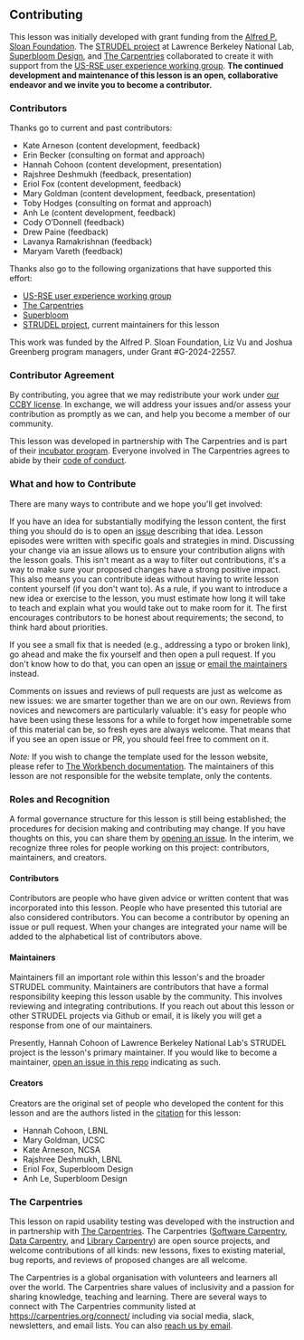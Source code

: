 ## Contributing

This lesson was initially developed with grant funding from the [Alfred P. Sloan Foundation](https://sloan.org/). The [STRUDEL project](https://strudel.science/) at Lawrence Berkeley National Lab, [Superbloom Design](https://superbloom.design/), and [The Carpentries](https://carpentries.org/) collaborated to create it with support from the [US-RSE user experience working group](https://us-rse.org/wg/ux/). **The continued development and maintenance of this lesson is an open, collaborative endeavor and we invite you to become a contributor.**

### Contributors
Thanks go to current and past contributors:

- Kate Arneson (content development, feedback)
- Erin Becker (consulting on format and approach)
- Hannah Cohoon (content development, presentation)
- Rajshree Deshmukh (feedback, presentation)
- Eriol Fox (content development, feedback)
- Mary Goldman (content development, feedback, presentation)
- Toby Hodges (consulting on format and approach)
- Anh Le (content development, feedback)
- Cody O’Donnell (feedback)
- Drew Paine (feedback)
- Lavanya Ramakrishnan (feedback)
- Maryam Vareth (feedback)

Thanks also go to the following organizations that have supported this effort:
- [US-RSE user experience working group](https://us-rse.org/wg/ux/)
- [The Carpentries](https://carpentries.org/)
- [Superbloom](https://superbloom.design/)
- [STRUDEL project](https://strudel.science/), current maintainers for this lesson

This work was funded by the Alfred P. Sloan Foundation, Liz Vu and Joshua Greenberg program managers, under Grant \#G-2024-22557.

### Contributor Agreement

By contributing, you agree that we may redistribute your work under [our CCBY
license](LICENSE.md). In exchange, we will address your issues and/or assess
your contribution as promptly as we can, and help you become a member of our
community.

This lesson was developed in partnership with The Carpentries and is part of 
their [incubator program](https://carpentries-incubator.org/). Everyone involved in The Carpentries agrees to abide by
their [code of conduct](CODE_OF_CONDUCT.md).

### What and how to Contribute
There are many ways to contribute and we hope you'll get involved:

If you have an idea for substantially modifying the lesson content, the first thing you 
should do is to open an [issue](repo-issues) describing that idea. Lesson episodes were written with specific goals
and strategies in mind. Discussing your change via an issue allows us to ensure your contribution aligns 
with the lesson goals. This isn't meant as a way to filter out contributions, it's a way to make sure your proposed changes
have a strong positive impact. This also means you can contribute ideas without
having to write lesson content yourself (if you don't want to). As a rule, if you want to 
introduce a new idea or exercise to the lesson, you must estimate how
long it will take to teach and explain what you would take out to make room
for it. The first encourages contributors to be honest about requirements; the
second, to think hard about priorities.

If you see a small fix that is needed (e.g., addressing a typo or broken link), go ahead 
and make the fix yourself and then open a pull request. If you don't know how to do that, you can 
open an [issue][repo-issues] or [email the maintainers][contact] instead.

Comments on issues and reviews of pull requests are just as welcome as new issues: we are
smarter together than we are on our own. Reviews from novices and newcomers
are particularly valuable: it's easy for people who have been using these
lessons for a while to forget how impenetrable some of this material can be, so
fresh eyes are always welcome. That means that if you see an open issue or PR, you should 
feel free to comment on it.

*Note:* If you wish to change the template used for the lesson website, please refer
to [The Workbench documentation][template-doc]. The maintainers of this lesson are not 
responsible for the website template, only the contents.

### Roles and Recognition
A formal governance structure for this lesson is still being established; the procedures 
for decision making and contributing may change. If you have thoughts on this, 
you can share them by [opening an issue][issues]. In the interim, we 
recognize three roles for people working on this project: contributors, maintainers, and creators.

#### Contributors
Contributors are people who have given advice or written content that was incorporated into this lesson. 
People who have presented this tutorial are also considered contributors. You can become a contributor 
by opening an issue or pull request. When your changes are integrated your name will be added to the 
alphabetical list of contributors above.

#### Maintainers
Maintainers fill an important role within this lesson's and the broader STRUDEL community. 
Maintainers are contributors that have a formal responsibility keeping this lesson usable by the community. 
This involves reviewing and integrating contributions. If you reach out about this lesson 
or other STRUDEL projects via Github or email, it is likely you will get a response from one of our maintainers.

Presently, Hannah Cohoon of Lawrence Berkeley National Lab's STRUDEL project is the lesson's primary maintainer. 
If you would like to become a maintainer, [open an issue in this repo][issues] indicating as such. 

#### Creators
Creators are the original set of people who developed the content for this lesson and are the authors listed in 
the [citation](CITATION.cff) for this lesson:

- Hannah Cohoon, LBNL
- Mary Goldman, UCSC
- Kate Arneson, NCSA
- Rajshree Deshmukh, LBNL
- Eriol Fox, Superbloom Design
- Anh Le, Superbloom Design

### The Carpentries
This lesson on rapid usability testing was developed with the instruction and in 
partnership with [The Carpentries][cp-site]. The Carpentries ([Software Carpentry][swc-site], [Data
Carpentry][dc-site], and [Library Carpentry][lc-site]) are open source
projects, and welcome contributions of all kinds: new lessons, fixes to
existing material, bug reports, and reviews of proposed changes are all
welcome.

The Carpentries is a global organisation with volunteers and learners all over
the world. The Carpentries share values of inclusivity and a passion for sharing knowledge,
teaching and learning. There are several ways to connect with The Carpentries
community listed at <https://carpentries.org/connect/> including via social
media, slack, newsletters, and email lists. You can also [reach us by
email][contact].


[repo]: https://github.com/UXCraftForScientificSoftware/rapid-usability-tutorial/
[repo-issues]: https://github.com/UXCraftForScientificSoftware/rapid-usability-tutorial/issues
[contact]: mailto:strudel@lbl.gov
[cp-site]: https://carpentries.org/
[dc-issues]: https://github.com/issues?q=user%3Adatacarpentry
[dc-lessons]: https://datacarpentry.org/lessons/
[dc-site]: https://datacarpentry.org/
[discuss-list]: https://carpentries.topicbox.com/groups/discuss
[github]: https://github.com
[github-flow]: https://guides.github.com/introduction/flow/
[github-join]: https://github.com/join
[how-contribute]: https://egghead.io/courses/how-to-contribute-to-an-open-source-project-on-github
[issues]: https://github.com/UXCraftForScientificSoftware/rapid-usability-tutorial/issues
[lc-issues]: https://github.com/issues?q=user%3ALibraryCarpentry
[swc-issues]: https://github.com/issues?q=user%3Aswcarpentry
[swc-lessons]: https://software-carpentry.org/lessons/
[swc-site]: https://software-carpentry.org/
[lc-site]: https://librarycarpentry.org/
[template-doc]: https://carpentries.github.io/workbench/
